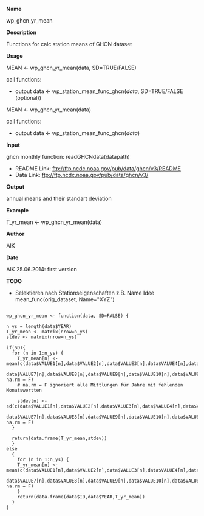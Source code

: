 
**Name**

wp_ghcn_yr_mean

**Description**

Functions for calc station means of GHCN dataset 

**Usage**

MEAN <- wp_ghcn_yr_mean(data, SD=TRUE/FALSE)

call functions:

- output data <- wp_station_mean_func_ghcn(_data_, SD=TRUE/FALSE (optional))

MEAN <- wp_ghcn_yr_mean(data)

call functions:

- output data <- wp_station_mean_func_ghcn(_data_)

**Input**

ghcn monthly
function: readGHCNdata(datapath)

- README Link: ftp://ftp.ncdc.noaa.gov/pub/data/ghcn/v3/README
- Data Link: ftp://ftp.ncdc.noaa.gov/pub/data/ghcn/v3/





**Output**

annual means and their standart deviation


**Example**

T_yr_mean <- wp_ghcn_yr_mean(data)

**Author**

AlK

**Date**

AlK 25.06.2014: first version

**TODO**

- Selektieren nach Stationseigenschaften z.B. Name 
Idee mean_func(orig_dataset, Name="XYZ") 

```{r}

wp_ghcn_yr_mean <- function(data, SD=FALSE) {

n_ys = length(data$YEAR)  
T_yr_mean <- matrix(nrow=n_ys)
stdev <- matrix(nrow=n_ys)

if(SD){
  for (n in 1:n_ys) {
    T_yr_mean[n] <- mean(c(data$VALUE1[n],data$VALUE2[n],data$VALUE3[n],data$VALUE4[n],data$VALUE5[n],data$VALUE6[n],
                           data$VALUE7[n],data$VALUE8[n],data$VALUE9[n],data$VALUE10[n],data$VALUE11[n],data$VALUE12[n]), na.rm = F)
    # na.rm = F ignoriert alle Mittlungen für Jahre mit fehlenden Monatswertten
  
    stdev[n] <- sd(c(data$VALUE1[n],data$VALUE2[n],data$VALUE3[n],data$VALUE4[n],data$VALUE5[n],data$VALUE6[n],
                           data$VALUE7[n],data$VALUE8[n],data$VALUE9[n],data$VALUE10[n],data$VALUE11[n],data$VALUE12[n]), na.rm = F)
  }
  
  return(data.frame(T_yr_mean,stdev))
  }
else
  {
    for (n in 1:n_ys) {
    T_yr_mean[n] <- mean(c(data$VALUE1[n],data$VALUE2[n],data$VALUE3[n],data$VALUE4[n],data$VALUE5[n],data$VALUE6[n],
                           data$VALUE7[n],data$VALUE8[n],data$VALUE9[n],data$VALUE10[n],data$VALUE11[n],data$VALUE12[n]), na.rm = F)
    }
    return(data.frame(data$ID,data$YEAR,T_yr_mean))
  }
}

```

